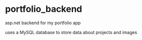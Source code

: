 # portfolio_backend
asp.net backend for my portfolio app

uses a MySQL database to store data about projects and images
<!--remember to add this:

namespace portfolio_backend
{
    public static class MyEnvironment
    {
        public static void SetMySQLConnention(){
             System.Environment.SetEnvironmentVariable("DATABASE_URL", "server=127.0.0.1;user id=USERNAME;password=PASSWORD;port=3306;database=DATABASENAME;");}
    }
} 

also, Iguess I forgot to add .gitignore, but you should ditch the .vs,obj and bin I think-->


